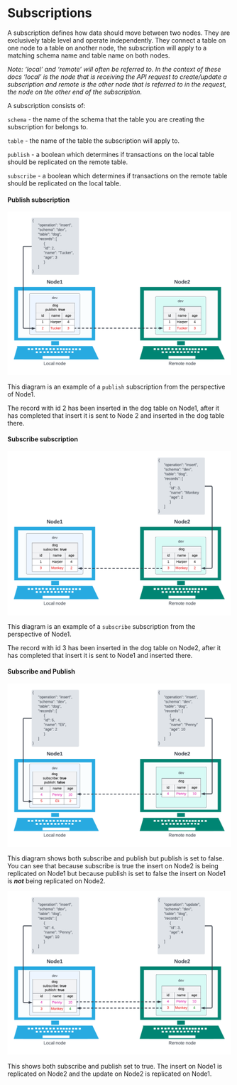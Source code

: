 # Subscriptions

A subscription defines how data should move between two nodes. They are exclusively table level and operate independently. They connect a table on one node to a table on another node, the subscription will apply to a matching schema name and table name on both nodes.

_Note: ‘local’ and ‘remote’ will often be referred to. In the context of these docs ‘local’ is the node that is receiving the API request to create/update a subscription and remote is the other node that is referred to in the request, the node on the other end of the subscription._

A subscription consists of:

`schema` - the name of the schema that the table you are creating the subscription for belongs to. 

`table` - the name of the table the subscription will apply to. 

`publish` - a boolean which determines if transactions on the local table should be replicated on the remote table. 

`subscribe` - a boolean which determines if transactions on the remote table should be replicated on the local table.

#### Publish subscription

![figure 2](../../images/clustering/figure2.png)

This diagram is an example of a `publish` subscription from the perspective of Node1.

The record with id 2 has been inserted in the dog table on Node1, after it has completed that insert it is sent to Node 2 and inserted in the dog table there.

#### Subscribe subscription

![figure 3](../../images/clustering/figure3.png)

This diagram is an example of a `subscribe` subscription from the perspective of Node1.

The record with id 3 has been inserted in the dog table on Node2, after it has completed that insert it is sent to Node1 and inserted there.

#### Subscribe and Publish

![figure 4](../../images/clustering/figure4.png)

This diagram shows both subscribe and publish but publish is set to false. You can see that because subscribe is true the insert on Node2 is being replicated on Node1 but because publish is set to false the insert on Node1 is _**not**_ being replicated on Node2.

![figure 5](../../images/clustering/figure5.png)

This shows both subscribe and publish set to true. The insert on Node1 is replicated on Node2 and the update on Node2 is replicated on Node1.

